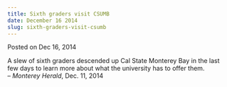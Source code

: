 ```yaml
---
title: Sixth graders visit CSUMB
date: December 16 2014
slug: sixth-graders-visit-csumb
---
```


 



<span class="date">Posted on Dec 16, 2014    </span>
<p>A slew of sixth graders descended up Cal State Monterey Bay in
the last few days to learn more about what the university has to
offer them.<br>
&#x2013; <em>Monterey Herald</em>, Dec. 11, 2014</br></p>





 
